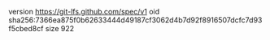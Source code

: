 version https://git-lfs.github.com/spec/v1
oid sha256:7366ea875f0b62633444d49187cf3062d4b7d92f8916507dcfc7d93f5cbed8cf
size 922
